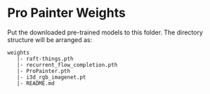# Pro Painter Weights
Put the downloaded pre-trained models to this folder.
The directory structure will be arranged as:
```
weights
   |- raft-things.pth
   |- recurrent_flow_completion.pth
   |- ProPainter.pth
   |- i3d_rgb_imagenet.pt
   |- README.md
```